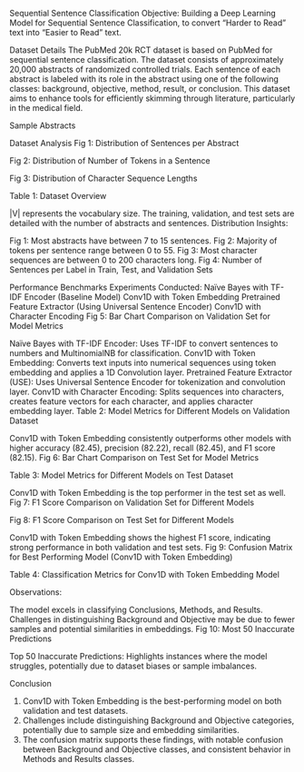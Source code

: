 Sequential Sentence Classification
Objective: Building a Deep Learning Model for Sequential Sentence Classification, to convert “Harder to Read” text into “Easier to Read” text.

Dataset Details
The PubMed 20k RCT dataset is based on PubMed for sequential sentence classification. The dataset consists of approximately 20,000 abstracts of randomized controlled trials. Each sentence of each abstract is labeled with its role in the abstract using one of the following classes: background, objective, method, result, or conclusion. This dataset aims to enhance tools for efficiently skimming through literature, particularly in the medical field.

Sample Abstracts

Dataset Analysis
Fig 1: Distribution of Sentences per Abstract

Fig 2: Distribution of Number of Tokens in a Sentence

Fig 3: Distribution of Character Sequence Lengths

Table 1: Dataset Overview

|V| represents the vocabulary size.
The training, validation, and test sets are detailed with the number of abstracts and sentences.
Distribution Insights:

Fig 1: Most abstracts have between 7 to 15 sentences.
Fig 2: Majority of tokens per sentence range between 0 to 55.
Fig 3: Most character sequences are between 0 to 200 characters long.
Fig 4: Number of Sentences per Label in Train, Test, and Validation Sets

Performance Benchmarks
Experiments Conducted:
Naïve Bayes with TF-IDF Encoder (Baseline Model)
Conv1D with Token Embedding
Pretrained Feature Extractor (Using Universal Sentence Encoder)
Conv1D with Character Encoding
Fig 5: Bar Chart Comparison on Validation Set for Model Metrics

Naïve Bayes with TF-IDF Encoder: Uses TF-IDF to convert sentences to numbers and MultinomialNB for classification.
Conv1D with Token Embedding: Converts text inputs into numerical sequences using token embedding and applies a 1D Convolution layer.
Pretrained Feature Extractor (USE): Uses Universal Sentence Encoder for tokenization and convolution layer.
Conv1D with Character Encoding: Splits sequences into characters, creates feature vectors for each character, and applies character embedding layer.
Table 2: Model Metrics for Different Models on Validation Dataset

Conv1D with Token Embedding consistently outperforms other models with higher accuracy (82.45), precision (82.22), recall (82.45), and F1 score (82.15).
Fig 6: Bar Chart Comparison on Test Set for Model Metrics

Table 3: Model Metrics for Different Models on Test Dataset

Conv1D with Token Embedding is the top performer in the test set as well.
Fig 7: F1 Score Comparison on Validation Set for Different Models

Fig 8: F1 Score Comparison on Test Set for Different Models

Conv1D with Token Embedding shows the highest F1 score, indicating strong performance in both validation and test sets.
Fig 9: Confusion Matrix for Best Performing Model (Conv1D with Token Embedding)

Table 4: Classification Metrics for Conv1D with Token Embedding Model

Observations:

The model excels in classifying Conclusions, Methods, and Results.
Challenges in distinguishing Background and Objective may be due to fewer samples and potential similarities in embeddings.
Fig 10: Most 50 Inaccurate Predictions

Top 50 Inaccurate Predictions: Highlights instances where the model struggles, potentially due to dataset biases or sample imbalances.

Conclusion
1. Conv1D with Token Embedding is the best-performing model on both validation and test datasets.
2. Challenges include distinguishing Background and Objective categories, potentially due to sample size and embedding similarities.
3. The confusion matrix supports these findings, with notable confusion between Background and Objective classes, and consistent behavior in Methods and Results classes.

